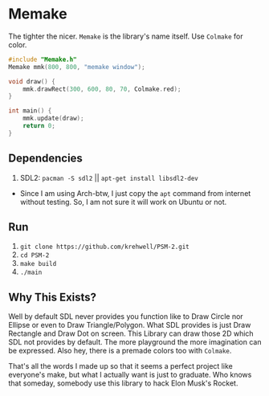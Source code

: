 # Memake
The tighter the nicer. `Memake` is the library's name itself. Use `Colmake` for color.

```c++
#include "Memake.h"
Memake mmk(800, 800, "memake window");

void draw() {
    mmk.drawRect(300, 600, 80, 70, Colmake.red);
}

int main() {
    mmk.update(draw);
    return 0;
}
```

## Dependencies
1. SDL2: `pacman -S sdl2` || `apt-get install libsdl2-dev`

- Since I am using Arch-btw, I just copy the `apt` command from internet without testing. So, I am not sure it will work on Ubuntu or not.

## Run
1. `git clone https://github.com/krehwell/PSM-2.git`
2. `cd PSM-2`
3. `make build`
4. `./main`

## Why This Exists?
Well by default SDL never provides you function like to Draw Circle nor Ellipse or even to Draw Triangle/Polygon. What SDL provides is
just Draw Rectangle and Draw Dot on screen. This Library can draw those 2D which SDL not provides by default. The more playground the more
imagination can be expressed. Also hey, there is a premade colors too with `Colmake`.

That's all the words I made up so that it seems a perfect project like everyone's make, but what I actually want is just to graduate. Who knows that someday, somebody use this library
to hack Elon Musk's Rocket.
